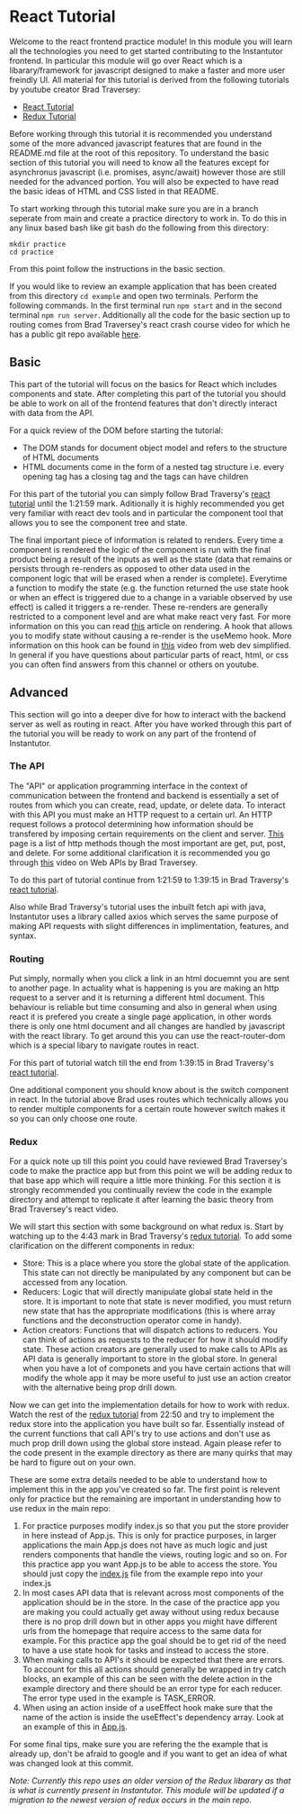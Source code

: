 # React Tutorial

Welcome to the react frontend practice module! In this module you will learn all the technologies you need to get started contributing to the Instantutor frontend. In particular this module will go over React which is a libarary/framework for javascript designed to make a faster and more user freindly UI. All material for this tutorial is derived from the following tutorials by youtube creator Brad Traversey:
* [React Tutorial](https://www.youtube.com/watch?v=w7ejDZ8SWv8)
* [Redux Tutorial](https://www.youtube.com/watch?v=93p3LxR9xfM)

Before working through this tutorial it is recommended you understand some of the more advanced javascript features that are found in the README.md file at the root of this repository. To understand the basic section of this tutorial you will need to know all the features except for asynchronus javascript (i.e. promises, async/await) however those are still needed for the advanced portion. You will also be expected to have read the basic ideas of HTML and CSS listed in that README.

To start working through this tutorial make sure you are in a branch seperate from main and create a practice directory to work in. To do this in any linux based bash like git bash do the following from this directory:
```
mkdir practice
cd practice
```

From this point follow the instructions in the basic section.

If you would like to review an example application that has been created from this directory ```cd example``` and open two terminals. Perform the following commands. In the first terminal run ```npm start``` and in the second terminal ```npm run server```. Additionally all the code for the basic section up to routing comes from Brad Traversey's react crash course video for which he has a public git repo available [here](https://github.com/bradtraversy/react-crash-2021).

## Basic

This part of the tutorial will focus on the basics for React which includes components and state. After completing this part of the tutorial you should be able to work on all of the frontend features that don't directly interact with data from the API.

For a quick review of the DOM before starting the tutorial:
* The DOM stands for document object model and refers to the structure of HTML documents
* HTML documents come in the form of a nested tag structure i.e. every opening tag has a closing tag and the tags can have children

For this part of the tutorial you can simply follow Brad Traversy's [react tutorial](https://www.youtube.com/watch?v=w7ejDZ8SWv8) until the 1:21:59 mark. Aditionally it is highly recommended you get very familiar with react dev tools and in particular the component tool that allows you to see the component tree and state.

The final important piece of information is related to renders. Every time a component is rendered the logic of the component is run with the final product being a result of the inputs as well as the state (data that remains or persists through re-renders as opposed to other data used in the component logic that will be erased when a render is complete). Everytime a function to modify the state (e.g. the function returned the use state hook or when an effect is triggered due to a change in a variable observed by use effect) is called it triggers a re-render. These re-renders are generally restricted to a component level and are what make react very fast. For more information on this you can read [this](https://felixgerschau.com/react-rerender-components/) article on rendering. A hook that allows you to modify state without causing a re-render is the useMemo hook. More information on this hook can be found in [this](https://www.youtube.com/watch?v=THL1OPn72vo) video from web dev simplified. In general if you have questions about particular parts of react, html, or css you can often find answers from this channel or others on youtube.

## Advanced

This section will go into a deeper dive for how to interact with the backend server as well as routing in react. After you have worked through this part of the tutorial you will be ready to work on any part of the frontend of Instantutor.

### The API

The "API" or application programming interface in the context of communication between the frontend and backend is essentially a set of routes from which you can create, read, update, or delete data. To interact with this API you must make an HTTP request to a certain url. An HTTP request follows a protocol determining how information should be transfered by imposing certain requirements on the client and server. [This](https://developer.mozilla.org/en-US/docs/Web/HTTP/Methods) page is a list of http methods though the most important are get, put, post, and delete. For some additional clarification it is recommended you go through [this](https://www.youtube.com/watch?v=Q-BpqyOT3a8) video on Web APIs by Brad Traversey.

To do this part of tutorial continue from 1:21:59 to 1:39:15 in Brad Traversy's [react tutorial](https://www.youtube.com/watch?v=w7ejDZ8SWv8&t=5955s).

Also while Brad Traversy's tutorial uses the inbuilt fetch api with java, Instantutor uses a library called axios which serves the same purpose of making API requests with slight differences in implimentation, features, and syntax.

### Routing

Put simply, normally when you click a link in an html docuemnt you are sent to another page. In actuality what is happening is you are making an http request to a server and it is returning a different html document. This behaviour is reliable but time consuming and also in general when using react it is prefered you create a single page application, in other words there is only one html document and all changes are handled by javascript with the react library. To get around this you can use the react-router-dom which is a special libary to navigate routes in react.

For this part of tutorial watch till the end from 1:39:15 in Brad Traversy's [react tutorial](https://www.youtube.com/watch?v=w7ejDZ8SWv8&t=5955s).

One additional component you should know about is the switch component in react. In the tutorial above Brad uses routes which technically allows you to render multiple components for a certain route however switch makes it so you can only choose one route.

### Redux

For a quick note up till this point you could have reviewed Brad Traversey's code to make the practice app but from this point we will be adding redux to that base app which will require a little more thinking. For this section it is strongly recommended you continually review the code in the example directory and attempt to replicate it after learning the basic theory from Brad Traversey's react video.

We will start this section with some background on what redux is. Start by watching up to the 4:43 mark in Brad Traversy's [redux tutorial](https://www.youtube.com/watch?v=93p3LxR9xfM). To add some clarification on the different components in redux:
* Store: This is a place where you store the global state of the application. This state can not directly be manipulated by any component but can be accessed from any location.
* Reducers: Logic that will directly manipulate global state held in the store. It is important to note that state is never modified, you must return new state that has the appropriate modifications (this is where array functions and the deconstruction operator come in handy).
* Action creators: Functions that will dispatch actions to reducers. You can think of actions as requests to the reducer for how it should modify state. These action creators are generally used to make calls to APIs as API data is generally important to store in the global store. In general when you have a lot of componets and you have certain actions that will modify the whole app it may be more useful to just use an action creator with the alternative being prop drill down.

Now we can get into the implementation details for how to work with redux. Watch the rest of the [redux tutorial](https://www.youtube.com/watch?v=93p3LxR9xfM&t=1370) from 22:50 and try to implement the redux store into the application you have built so far. Essentially instead of the current functions that call API's try to use actions and don't use as much prop drill down using the global store instead. Again please refer to the code present in the example directory as there are many quirks that may be hard to figure out on your own.

These are some extra details needed to be able to understand how to implement this in the app you've created so far. The first point is relevent only for practice but the remaining are important in understanding how to use redux in the main repo:
1. For practice purposes modify index.js so that you put the store provider in here instead of App.js. This is only for practice purposes, in larger applications the main App.js does not have as much logic and just renders components that handle the views, routing logic and so on. For this practice app you want App.js to be able to access the store. You should just copy the [index.js](https://github.com/Instantutor/Instantutor-Onboarding/blob/main/react-practice/example/src/index.js) file from the example repo into your index.js
2. In most cases API data that is relevant across most components of the application should be in the store. In the case of the practice app you are making you could actually get away without using redux because there is no prop drill down but in other apps you might have different urls from the homepage that require access to the same data for example. For this practice app the goal should be to get rid of the need to have a use state hook for tasks and instead to access the store.
3. When making calls to API's it should be expected that there are errors. To account for this all actions should generally be wrapped in try catch blocks, an example of this can be seen with the delete action in the example directory and there should be an error type for each reducer. The error type used in the example is TASK_ERROR.
4. When using an action inside of a useEffect hook make sure that the name of the action is inside the useEffect's dependency array. Look at an example of this in [App.js](https://github.com/Instantutor/Instantutor-Onboarding/blob/main/react-practice/example/src/App.js).

For some final tips, make sure you are refering the the example that is already up, don't be afraid to google and if you want to get an idea of what was changed look at this commit.

*Note: Currently this repo uses an older version of the Redux libarary as that is what is currently present in Instantutor. This module will be updated if a migration to the newest version of redux occurs in the main repo.*
